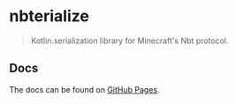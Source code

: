 # nbterialize
> Kotlin.serialization library for Minecraft's Nbt protocol.

## Docs
The docs can be found on [GitHub Pages](https://ichor-dev.github.io/prorialize/).